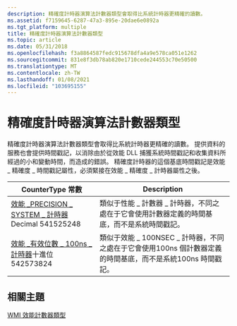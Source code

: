 ```yaml
---
description: 精確度計時器演算法計數器類型會取得比系統計時器更精確的讀數。
ms.assetid: f7159645-6287-47a3-895e-20dae6e0892a
ms.tgt_platform: multiple
title: 精確度計時器演算法計數器類型
ms.topic: article
ms.date: 05/31/2018
ms.openlocfilehash: f3a8864587fedc915678dfa4a9e578ca051e1262
ms.sourcegitcommit: 831e8f3db78ab820e1710cede244553c70e50500
ms.translationtype: MT
ms.contentlocale: zh-TW
ms.lasthandoff: 01/08/2021
ms.locfileid: "103695155"
---
```

# <a name="precision-timer-algorithm-counter-types"></a>精確度計時器演算法計數器類型

精確度計時器演算法計數器類型會取得比系統計時器更精確的讀數。 提供資料的服務也會提供時間戳記，以消除由於從效能 DLL 捕獲系統時間戳記和收集資料所經過的小和變動時間，而造成的錯誤。 精確度計時器的這個基底時間戳記是效能 \_ 精確度 \_ 時間戳記屬性，必須緊接在效能 \_ 精確度 \_ 計時器屬性之後。



| CounterType 常數                                                                                         | Description                                                                                                                  |
|--------------------------------------------------------------------------------------------------------------|------------------------------------------------------------------------------------------------------------------------------|
| [效能 \_PRECISION \_ SYSTEM \_ 計時器](/previous-versions/windows/it-pro/windows-server-2003/cc785636(v=ws.10))Decimal 541525248<br/> | 類似于性能 \_ 計數器 \_ 計時器，不同之處在于它會使用計數器定義的時間基底，而不是系統時間戳記。             |
| [效能 \_有效位數 \_ 100ns \_ 計時器](/previous-versions/windows/it-pro/windows-server-2003/cc785636(v=ws.10))十進位542573824<br/>  | 類似于效能 \_ 100NSEC \_ 計時器，不同之處在于它會使用100ns 個計數器定義的時間基底，而不是系統100ns 時間戳記。 |



 

## <a name="related-topics"></a>相關主題

<dl> <dt>

[WMI 效能計數器類型](wmi-performance-counter-types.md)
</dt> </dl>

 

